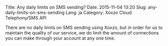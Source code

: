 Title: Any daily limits on SMS sending?
Date: 2015-11-04 13:20
Slug: any-daily-limits-on-sms-sending
Lang: ja
Category: Xoxzo Cloud Telephony/SMS API

There are no daily limits on SMS sending using Xoxzo, but in order for us to maintain the quality of our service, we do limit the amount of connections you can make through your account at any one time.
 
